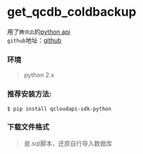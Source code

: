 # get_qcdb_coldbackup
用了`腾讯云`的[python api](https://www.qcloud.com/document/developer-resource/494/7244)  
`github`地址：[github](https://github.com/liwg1995/qcloudapi-sdk-python)  

### 环境
> python 2.x
### 推荐安装方法:  

    $ pip install qcloudapi-sdk-python  
### 下载文件格式
> 是.sql脚本，还原自行导入数据库
